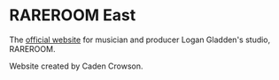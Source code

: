 # RAREROOM East

The [official website](https://www.rareroomeast.com/) for musician and producer Logan Gladden's studio, RAREROOM.

Website created by Caden Crowson.
